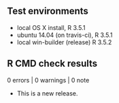 ## Test environments
* local OS X install, R 3.5.1
* ubuntu 14.04 (on travis-ci), R 3.5.1
* local win-builder (release) R 3.5.2

## R CMD check results

0 errors | 0 warnings | 0 note

* This is a new release.
